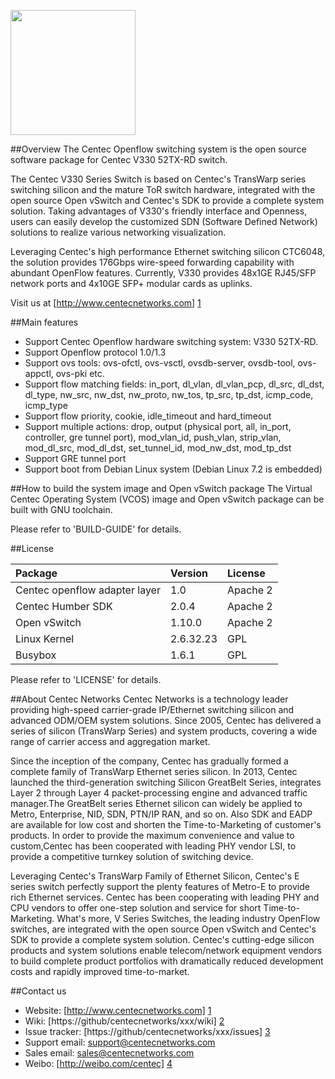 [<img src="http://www.centecnetworks.com/en/images/logo.png" width=200>][1]


##Overview
The Centec Openflow switching system is the open source software package for Centec V330 52TX-RD switch. 

The Centec V330 Series Switch is based on Centec's TransWarp series switching silicon and the mature ToR switch hardware, integrated with the open source Open vSwitch and Centec's SDK to provide a complete system solution. Taking advantages of V330's friendly interface and Openness, users can easily develop the customized SDN (Software Defined Network) solutions to realize various networking visualization.

Leveraging Centec's high performance Ethernet switching silicon CTC6048, the solution provides 176Gbps wire-speed forwarding capability with abundant OpenFlow features. Currently, V330 provides 48x1GE RJ45/SFP network ports and 4x10GE SFP+ modular cards as uplinks. 

Visit us at [http://www.centecnetworks.com] [1] 


##Main features
* Support Centec Openflow hardware switching system: V330 52TX-RD.
* Support Openflow protocol 1.0/1.3
* Support ovs tools: ovs-ofctl, ovs-vsctl, ovsdb-server, ovsdb-tool, ovs-appctl, ovs-pki etc.
* Support flow matching fields:  in\_port, dl\_vlan, dl\_vlan\_pcp, dl\_src, dl\_dst, dl\_type, nw\_src, nw\_dst, nw\_proto, nw\_tos, tp\_src, tp\_dst, icmp\_code, icmp\_type
* Support flow priority, cookie, idle\_timeout and hard\_timeout
* Support multiple actions: drop, output (physical port, all, in\_port, controller, gre tunnel port), mod\_vlan_id, push\_vlan, strip\_vlan, mod\_dl\_src, mod\_dl\_dst, set\_tunnel\_id, mod\_nw\_dst, mod\_tp\_dst
* Support GRE tunnel port
* Support boot from Debian Linux system (Debian Linux 7.2 is embedded) 


##How to build the system image and Open vSwitch package
The Virtual Centec Operating System (VCOS) image and Open vSwitch package can be built with GNU toolchain.

Please refer to 'BUILD-GUIDE' for details. 


##License

| Package                       | Version                      | License  |
|:------------------------------|:-----------------------------|:---------|
| Centec openflow adapter layer | 1.0                          | Apache 2 |
| Centec Humber SDK             | 2.0.4                        | Apache 2 |
| Open vSwitch                  | 1.10.0                       | Apache 2 |
| Linux Kernel                  | 2.6.32.23                    | GPL      |
| Busybox                       | 1.6.1                        | GPL      |

Please refer to 'LICENSE' for details.

##About Centec Networks
Centec Networks is a technology leader providing high-speed carrier-grade IP/Ethernet switching silicon and advanced ODM/OEM system solutions. Since 2005, Centec has delivered a series of silicon (TransWarp Series) and system products, covering a wide range of carrier access and aggregation market.

Since the inception of the company, Centec has gradually formed a complete family of TransWarp Ethernet series silicon. In 2013, Centec launched the third-generation switching Silicon GreatBelt Series, integrates Layer 2 through Layer 4 packet-processing engine and advanced traffic manager.The GreatBelt series Ethernet silicon can widely be applied to Metro, Enterprise, NID, SDN, PTN/IP RAN, and so on. Also SDK and EADP are available for low cost and shorten the Time-to-Marketing of customer's products. In order to provide the maximum convenience and value to custom,Centec has been cooperated with leading PHY vendor LSI, to provide a competitive turnkey solution of switching device.

Leveraging Centec's TransWarp Family of Ethernet Silicon, Centec's E series switch perfectly support the plenty features of Metro-E to provide rich Ethernet services. Centec has been cooperating with leading PHY and CPU vendors to offer one-step solution and service for short Time-to-Marketing. What's more, V Series Switches, the leading industry OpenFlow switches, are integrated with the open source Open vSwitch and Centec's SDK to provide a complete system solution. Centec's cutting-edge silicon products and system solutions enable telecom/network equipment vendors to build complete product portfolios with dramatically reduced development costs and rapidly improved time-to-market.

##Contact us
   * Website: [http://www.centecnetworks.com] [1]
   * Wiki: [https://github/centecnetworks/xxx/wiki] [2]
   * Issue tracker: [https://github/centecnetworks/xxx/issues] [3]
   * Support email: <support@centecnetworks.com>
   * Sales email: <sales@centecnetworks.com>
   * Weibo: [http://weibo.com/centec] [4]

[1]: http://www.centecnetworks.com "Centec Networks Co., Ltd."
[2]: https://github/centecnetworks/xxx/wiki "Project Wiki"
[3]: https://github/centecnetworks/xxx/issues "Project Issues"
[4]: http://weibo.com/centec "Centec Weibo"
